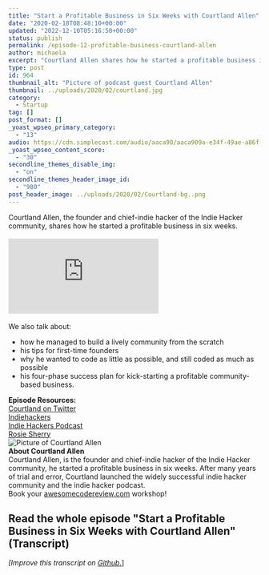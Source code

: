 ```yaml
---
title: "Start a Profitable Business in Six Weeks with Courtland Allen"
date: "2020-02-18T08:48:10+00:00"
updated: "2022-12-10T05:16:50+00:00"
status: publish
permalink: /episode-12-profitable-business-courtland-allen
author: michaela
excerpt: "Courtland Allen shares how he started a profitable business in six weeks."
type: post
id: 964
thumbnail_alt: "Picture of podcast guest Courtland Allen"
thumbnail: ../uploads/2020/02/courtland.jpg
category:
  - Startup
tag: []
post_format: []
_yoast_wpseo_primary_category:
  - "13"
audio: https://cdn.simplecast.com/audio/aaca90/aaca909a-e34f-49ae-a86f-f59e4fa807f0/c20424de-dfb3-4ff2-871e-0e64f6809511/courtland-allen-ready_tc.mp3
_yoast_wpseo_content_score:
  - "30"
secondline_themes_disable_img:
  - "on"
secondline_themes_header_image_id:
  - "980"
post_header_image: ../uploads/2020/02/Courtland-bg..png
---
```


<div class="episode-about">
Courtland Allen, the founder and chief-indie hacker of the Indie Hacker community, shares how he started a profitable business in six weeks.
<br/> <br/>
<div class="video-container">
<iframe class="video" src="https://www.youtube-nocookie.com/embed/dpHp0sfCISo" title="YouTube video player" frameborder="0" allow="accelerometer; autoplay; clipboard-write; encrypted-media; gyroscope; picture-in-picture" allowfullscreen></iframe>
</div>
</br>
We also talk about:
<ul>
<li> how he managed to build a lively community from the scratch</li>
<li> his tips for first-time founders</li>
<li> why he wanted to code as little as possible, and still coded as much as possible</li>
<li> his four-phase success plan for kick-starting a profitable community-based business.</li>
</ul>
</div>
<div class=" episode-links">
<b>Episode Resources:</b><br/>
<a href="https://twitter.com/csallen">Courtland on Twitter</a><br/>
<a href="https://www.indiehackers.com/">Indiehackers</a><br/>
<a href="https://www.indiehackers.com/podcast">Indie Hackers Podcast</a><br/>
<a href="https://rosie.land/">Rosie Sherry</a><br/>
</div>

<div class="row pt-2 align-items-center">
<div class="col-4 guest-picture">
<img src="../uploads/2020/02/courtland.jpg" alt="Picture of Courtland Allen"/>
</div>
<div class="col-8 guest-about">
<b>About Courtland Allen</b><br/>
Courtland Allen, is the founder and chief-indie hacker of the Indie Hacker community, he started a profitable business in six weeks. After many years of trial and error, Courtland launched the widely successful indie hacker community and the indie hacker podcast.
</div>
</div>

<div class="sponsorship">
Book your <a href="https://www.michaelagreiler.com/workshops">awesomecodereview.com</a> workshop!
</div> 


## Read the whole episode "Start a Profitable Business in Six Weeks with Courtland Allen" (Transcript)

_\[Improve this transcript on [Github](https://github.com/mgreiler/se-unlocked/tree/master/Transcripts)_[.](https://github.com/mgreiler/se-unlocked/tree/master/Transcripts)\]
